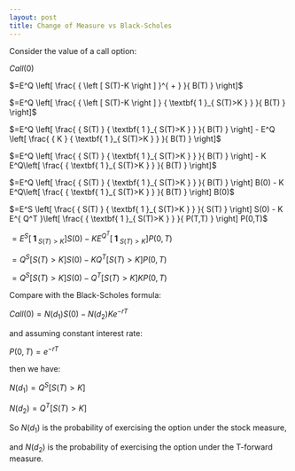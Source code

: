 ```yaml
---
layout: post
title: Change of Measure vs Black-Scholes
---
```


Consider the value of a call option:

$Call(0)$

$=E^Q \left[ \frac{ { \left [ S(T)-K \right ] }^{ + } }{ B(T) } \right]$

$=E^Q \left[ \frac{ { \left [ S(T)-K \right ] } { \textbf{ 1 }_{ S(T)>K } } }{ B(T) } \right]$

$=E^Q \left[ \frac{ { S(T) } { \textbf{ 1 }_{ S(T)>K } } }{ B(T) } \right] - E^Q \left[ \frac{ {  K  } { \textbf{ 1 }_{ S(T)>K } } }{ B(T) } \right]$

$=E^Q \left[ \frac{ { S(T) } { \textbf{ 1 }_{ S(T)>K } } }{ B(T) } \right] - K E^Q\left[ \frac{ { \textbf{ 1 }_{ S(T)>K } } }{ B(T) } \right]$

$=E^Q \left[ \frac{ { S(T) } { \textbf{ 1 }_{ S(T)>K } } }{ B(T) } \right] B(0) - K E^Q\left[ \frac{ { \textbf{ 1 }_{ S(T)>K } } }{ B(T) } \right] B(0)$

$=E^S \left[ \frac{ { S(T) } { \textbf{ 1 }_{ S(T)>K } } }{ S(T) } \right] S(0) - K E^{ Q^T }\left[ \frac{ { \textbf{ 1 }_{ S(T)>K } } }{ P(T,T) } \right] P(0,T)$

$=E^S \left[ { \textbf{ 1 }_{ S(T)>K } } \right] S(0) - K E^{ Q^T }\left[ { \textbf{ 1 }_{ S(T)>K } } \right] P(0,T)$

$=Q^S \left[ S(T)>K \right] S(0) - K Q^T \left[ S(T)>K \right] P(0,T)$

$=Q^S \left[ S(T)>K \right] S(0) - Q^T \left[ S(T)>K \right] K P(0,T)$

Compare with the Black-Scholes formula:

$Call(0)=N(d_1)S(0)-N(d_2)K e^{ -rT }$

and assuming constant interest rate:

$P(0,T)=e^{ -rT }$

then we have:

$N(d_1)=Q^S \left[ S(T)>K \right]$

$N(d_2)=Q^T \left[ S(T)>K \right]$

So $N(d_1)$ is the probability of exercising the option under the stock measure,

and $N(d_2)$ is the probability of exercising the option under the T-forward measure.
